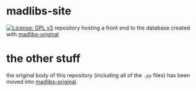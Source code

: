 # madlibs-site
[![License: GPL v3](https://img.shields.io/badge/License-GPLv3-blue.svg)](https://www.gnu.org/licenses/gpl-3.0)
repository hosting a front end to the database created with [madlibs-original](https://github.com/raimaaan03/madlibs-original)

# the other stuff
the original body of this repository (including all of the `.py` files) has been moved into [madlibs-original](https://github.com/raimaaan03/madlibs-original).
